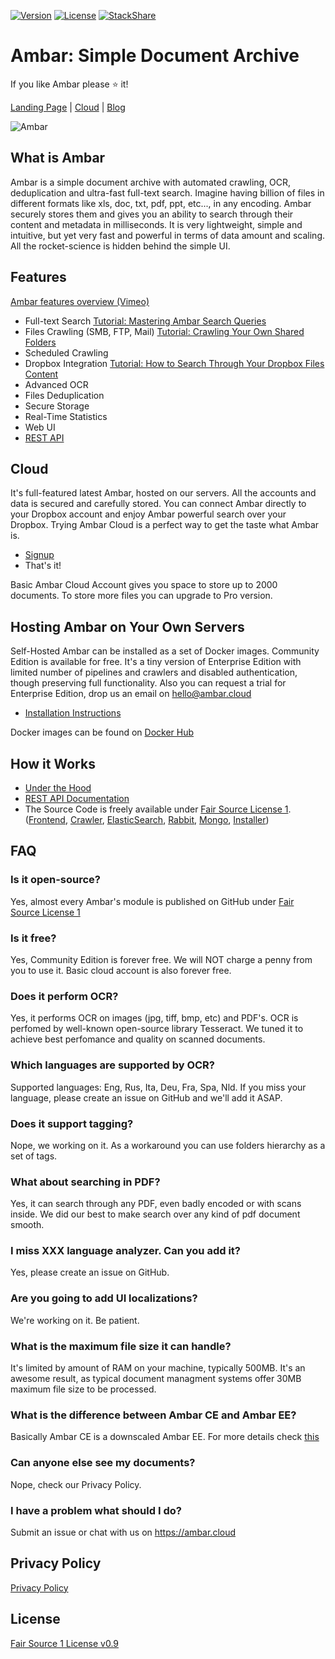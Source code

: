[![Version](https://img.shields.io/badge/Version-v0.9c-brightgreen.svg)](https://ambar.cloud)
[![License](https://img.shields.io/badge/License-Fair%20Source%20v0.9-blue.svg)](https://github.com/RD17/ambar/blob/master/License.txt)
[![StackShare](https://img.shields.io/badge/tech-stack-0690fa.svg?style=flat)](https://stackshare.io/ambar/ambar)

# Ambar: Simple Document Archive

If you like Ambar please :star: it!

[Landing Page](https://ambar.cloud) | [Cloud](https://app.ambar.cloud) | [Blog](https://blog.ambar.cloud)

![Ambar](https://habrastorage.org/files/947/a32/de7/947a32de7156478094e3e12c16e8366c.jpg)

## What is Ambar

Ambar is a simple document archive with automated crawling, OCR, deduplication and ultra-fast full-text search. Imagine having billion of files in different formats like xls, doc, txt, pdf, ppt, etc..., in any encoding. Ambar securely stores them and gives you an ability to search through their content and metadata in milliseconds. It is very lightweight, simple and intuitive, but yet very fast and powerful in terms of data amount and scaling. All the rocket-science is hidden behind the simple UI.

## Features

[Ambar features overview (Vimeo)](https://vimeo.com/202204412)

* Full-text Search [Tutorial: Mastering Ambar Search Queries](https://blog.ambar.cloud/mastering-ambar-search-queries/)
* Files Crawling (SMB, FTP, Mail) [Tutorial: Crawling Your Own Shared Folders](https://blog.ambar.cloud/advanced-ambar-usage-crawling-your-own-shared-folders/)
* Scheduled Crawling
* Dropbox Integration [Tutorial: How to Search Through Your Dropbox Files Content](https://blog.ambar.cloud/how-to-search-through-your-dropbox-files-content/)
* Advanced OCR
* Files Deduplication
* Secure Storage
* Real-Time Statistics
* Web UI
* [REST API](https://github.com/RD17/ambar/blob/master/API_DOC.md)

## Cloud
It's full-featured latest Ambar, hosted on our servers. All the accounts and data is secured and carefully stored. You can connect Ambar directly to your Dropbox account and enjoy Ambar powerful search over your Dropbox. Trying Ambar Cloud is a perfect way to get the taste what Ambar is.

 * [Signup](https://app.ambar.cloud/signup)
 * That's it!
 
Basic Ambar Cloud Account gives you space to store up to 2000 documents. To store more files you can upgrade to Pro version.

## Hosting Ambar on Your Own Servers
Self-Hosted Ambar can be installed as a set of Docker images. Community Edition is available for free. It's a tiny version of Enterprise Edition with limited number of pipelines and crawlers and disabled authentication, though preserving full functionality. Also you can request a trial for Enterprise Edition, drop us an email on hello@ambar.cloud

* [Installation Instructions](https://blog.ambar.cloud/ambar-installation-step-by-step-guide-2/)

Docker images can be found on [Docker Hub](https://hub.docker.com/u/ambar/)

## How it Works

* [Under the Hood](https://blog.ambar.cloud/ambar-under-the-hood/)
* [REST API Documentation](https://github.com/RD17/ambar/blob/master/API_DOC.md)
* The Source Code is freely available under [Fair Source License 1](https://github.com/RD17/ambar/blob/master/License.txt). ([Frontend](https://github.com/RD17/ambar-frontend), [Crawler](https://github.com/RD17/ambar-crawler), [ElasticSearch](https://github.com/RD17/ambar-es), [Rabbit](https://github.com/RD17/ambar-rabbit), [Mongo](https://github.com/RD17/ambar-mongodb), [Installer](https://github.com/RD17/ambar-install))

## FAQ
### Is it open-source?
Yes, almost every Ambar's module is published on GitHub under [Fair Source License 1](https://github.com/RD17/ambar/blob/master/License.txt)

### Is it free?
Yes, Community Edition is forever free. We will NOT charge a penny from you to use it. Basic cloud account is also forever free.

### Does it perform OCR? 
Yes, it performs OCR on images (jpg, tiff, bmp, etc) and PDF's. OCR is perfomed by well-known open-source library Tesseract. We tuned it to achieve best perfomance and quality on scanned documents. 

### Which languages are supported by OCR?
Supported languages: Eng, Rus, Ita, Deu, Fra, Spa, Nld.
If you miss your language, please create an issue on GitHub and we'll add it ASAP.

### Does it support tagging?
Nope, we working on it. As a workaround you can use folders hierarchy as a set of tags.

### What about searching in PDF?
Yes, it can search through any PDF, even badly encoded or with scans inside. We did our best to make search over any kind of pdf document smooth.

### I miss XXX language analyzer. Can you add it?
Yes, please create an issue on GitHub.

### Are you going to add UI localizations?
We're working on it. Be patient.

### What is the maximum file size it can handle?
It's limited by amount of RAM on your machine, typically 500MB. It's an awesome result, as typical document managment systems offer 30MB maximum file size to be processed.  

### What is the difference between Ambar CE and Ambar EE?
Basically Ambar CE is a downscaled Ambar EE. For more details check [this](https://ambar.cloud/#get-invite)

### Can anyone else see my documents?
Nope, check our Privacy Policy.

### I have a problem what should I do?
Submit an issue or chat with us on https://ambar.cloud

## Privacy Policy
[Privacy Policy](https://github.com/RD17/ambar/blob/master/Privacy%20Policy.md)

## License

[Fair Source 1 License v0.9](https://github.com/RD17/ambar/blob/master/License.txt)

